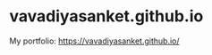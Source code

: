 # vavadiyasanket.github.io  
My portfolio: <a href="https://vavadiyasanket.github.io/" target="_blank">https://vavadiyasanket.github.io/</a>
